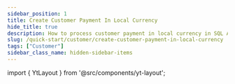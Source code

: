 ```yaml
---
sidebar_position: 1
title: Create Customer Payment In Local Currency
hide_title: true
description: How to process customer payment in local currency in SQL Accounting
slug: /quick-start/customer/create-customer-payment-in-local-currency
tags: ["Customer"]
sidebar_class_name: hidden-sidebar-items
---
```


import { YtLayout } from '@src/components/yt-layout';

<YtLayout 
    url="https://www.youtube.com/embed/cg5t1mb_-AM?autoplay=1"
    videoId="cg5t1mb_-AM"
    title="Customer Payment In Local Currency"
/>

